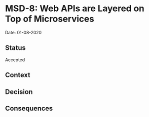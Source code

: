 # MSD-8: Web APIs are Layered on Top of Microservices

Date: 01-08-2020

## Status

Accepted

## Context


## Decision


## Consequences

